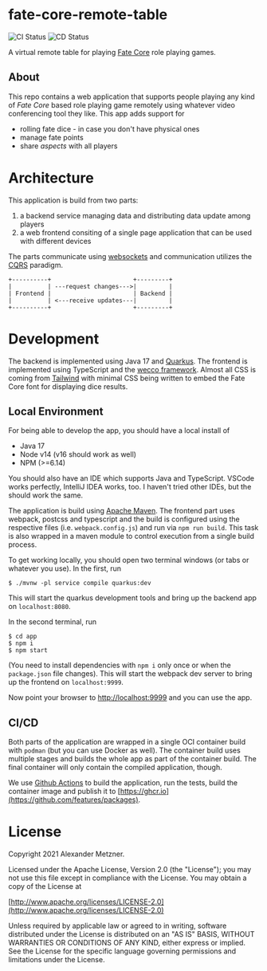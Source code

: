 # fate-core-remote-table

![CI Status](https://github.com/halimath/fate-core-remote-table/workflows/CI/badge.svg)
![CD Status](https://github.com/halimath/fate-core-remote-table/workflows/CD/badge.svg)

A virtual remote table for playing [Fate Core](https://www.evilhat.com/home/fate-core/) role playing
games.

## About

This repo contains a web application that supports people playing any kind of _Fate Core_ based role playing
game remotely using whatever video conferencing tool they like. This app adds support for
* rolling fate dice - in case you don't have physical ones
* manage fate points
* share _aspects_ with all players

# Architecture

This application is build from two parts:
1. a backend service managing data and distributing data update among players
1. a web frontend consiting of a single page application that can be used with different devices

The parts communicate using [websockets](https://developer.mozilla.org/en-US/docs/Web/API/WebSockets_API) and
communication utilizes the [CQRS](https://en.wikipedia.org/wiki/Command%E2%80%93query_separation#Command_query_responsibility_segregation) paradigm.

```
+----------+                       +---------+
|          | ---request changes--->|         |
| Frontend |                       | Backend |
|          | <---receive updates---|         |
+----------+                       +---------+
```

# Development

The backend is implemented using Java 17 and [Quarkus](https://quarkus.io/). The frontend is implemented using
TypeScript and the [wecco framework](https://github.com/weccoframework/core). Almost all CSS is coming from
[Tailwind](https://tailwindcss.com/) with minimal CSS being written to embed the Fate Core font for displaying
dice results.

## Local Environment

For being able to develop the app, you should have a local install of
* Java 17
* Node v14 (v16 should work as well)
* NPM (>=6.14)

You should also have an IDE which supports Java and TypeScript. VSCode works perfectly, IntelliJ IDEA works,
too. I haven't tried other IDEs, but the should work the same.

The application is build using [Apache Maven](https://maven.apache.org/). The frontend part uses webpack,
postcss and typescript and the build is configured using the respective files (i.e. `webpack.config.js`) and
run via `npm run build`. This task is also wrapped in a maven module to control execution from a single build
process. 

To get working locally, you should open two terminal windows (or tabs or whatever you use). In the first,
run 

```
$ ./mvnw -pl service compile quarkus:dev
```

This will start the quarkus development tools and bring up the backend app on `localhost:8080`.

In the second terminal, run

```
$ cd app
$ npm i
$ npm start
```

(You need to install dependencies with `npm i` only once or when the `package.json` file changes). This will
start the webpack dev server to bring up the frontend on `localhost:9999`. 

Now point your browser to [http://localhost:9999](http://localhost:9999) and you can use the app.

## CI/CD

Both parts of the application are wrapped in a single OCI container build with `podman` (but you can use 
Docker as well). The container build uses multiple stages and builds the whole app as part of the container 
build. The final container will only contain the compiled application, though.

We use [Github Actions](https://github.com/features/actions) to build the application, run the tests, build
the container image and publish it to [https://ghcr.io](https://github.com/features/packages).

# License

Copyright 2021 Alexander Metzner.

Licensed under the Apache License, Version 2.0 (the "License");
you may not use this file except in compliance with the License.
You may obtain a copy of the License at

[http://www.apache.org/licenses/LICENSE-2.0](http://www.apache.org/licenses/LICENSE-2.0)

Unless required by applicable law or agreed to in writing, software
distributed under the License is distributed on an "AS IS" BASIS,
WITHOUT WARRANTIES OR CONDITIONS OF ANY KIND, either express or implied.
See the License for the specific language governing permissions and
limitations under the License.
